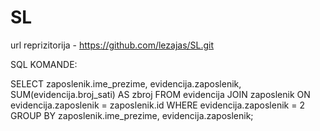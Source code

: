 # SL
url reprizitorija - https://github.com/lezajas/SL.git

SQL KOMANDE:

SELECT 
    zaposlenik.ime_prezime, 
    evidencija.zaposlenik, 
    SUM(evidencija.broj_sati) AS zbroj
FROM 
    evidencija
JOIN 
    zaposlenik ON evidencija.zaposlenik = zaposlenik.id
WHERE 
    evidencija.zaposlenik = 2
GROUP BY 
    zaposlenik.ime_prezime, evidencija.zaposlenik;